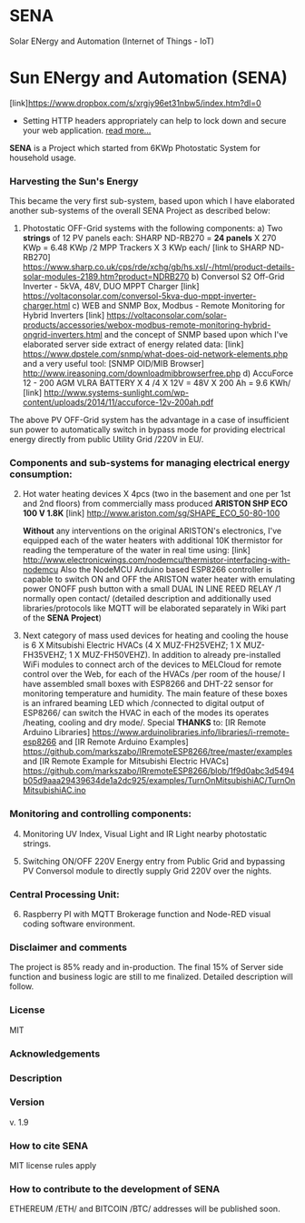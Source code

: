 # SENA
Solar ENergy and Automation (Internet of Things - IoT)

Sun ENergy and Automation (SENA)
================================

[link]https://www.dropbox.com/s/xrgiy96et31nbw5/index.htm?dl=0

* Setting HTTP headers appropriately can help to lock down and secure your web application. [read more...](https://github.com/helmetjs/helmet)

**SENA** is a Project which started from 6KWp Photostatic System for household usage.

### Harvesting the Sun's Energy 

This became the very first sub-system, based upon which I have elaborated another sub-systems of the overall SENA Project as described below:

1. Photostatic OFF-Grid systems with the following components:
	a) Two **strings** of 12 PV panels each: SHARP ND-RB270 = **24 panels** X 270 KWp = 6.48 KWp /2 MPP Trackers X 3 KWp each/ [link to SHARP ND-RB270] https://www.sharp.co.uk/cps/rde/xchg/gb/hs.xsl/-/html/product-details-solar-modules-2189.htm?product=NDRB270
	b) Conversol S2 Off-Grid Inverter - 5kVA, 48V, DUO MPPT Charger [link] https://voltaconsolar.com/conversol-5kva-duo-mppt-inverter-charger.html
	c) WEB and SNMP Box, Modbus - Remote Monitoring for Hybrid Inverters
		[link] https://voltaconsolar.com/solar-products/accessories/webox-modbus-remote-monitoring-hybrid-ongrid-inverters.html and the concept of SNMP based upon which I've elaborated server side extract of energy related data:
		[link] https://www.dpstele.com/snmp/what-does-oid-network-elements.php and a very useful tool: 
		[SNMP OID/MIB Browser] http://www.ireasoning.com/downloadmibbrowserfree.php
	d) AccuForce 12 - 200 AGM VLRA BATTERY X 4 /4 X 12V = 48V X 200 Ah = 9.6 KWh/	
		[link] http://www.systems-sunlight.com/wp-content/uploads/2014/11/accuforce-12v-200ah.pdf

The above PV OFF-Grid system has the advantage in a case of insufficient sun power to automatically switch in bypass mode for providing electrical energy directly from public Utility Grid /220V in EU/.
	
### Components and sub-systems for managing electrical energy consumption:

2. Hot water heating devices X 4pcs (two in the basement and one per 1st and 2nd floors) from commercially mass produced **ARISTON SHP ECO 100 V 1.8K** 
		[link] http://www.ariston.com/sg/SHAPE_ECO_50-80-100
		
	**Without** any interventions on the original ARISTON's electronics, I've equipped each of the water heaters with additional 10K thermistor for reading the temperature of the water in real time using:
		[link] http://www.electronicwings.com/nodemcu/thermistor-interfacing-with-nodemcu
	Also the NodeMCU Arduino based ESP8266 controller is capable to switch ON and OFF the ARISTON water heater with emulating power ONOFF push button with a small DUAL IN LINE REED RELAY /1 normally open contact/ 
		(detailed description and additionally used libraries/protocols like MQTT will be elaborated separately in Wiki part of the **SENA Project**)

3. Next category of mass used devices for heating and cooling the house is 6 X Mitsubishi Electric HVACs (4 X MUZ-FH25VEHZ; 1 X MUZ-FH35VEHZ; 1 X MUZ-FH50VEHZ).
	In addition to already pre-installed WiFi modules to connect arch of the devices to MELCloud for remote control over the Web, for each of the HVACs /per room of the house/ I have assembled small boxes with ESP8266 and DHT-22 sensor for monitoring temperature and humidity.
	The main feature of these boxes is an infrared beaming LED which /connected to digital output of ESP8266/ can switch the HVAC in each of the modes its operates /heating, cooling and dry mode/. Special **THANKS** to:
		[IR Remote Arduino Libraries] https://www.arduinolibraries.info/libraries/i-rremote-esp8266 and 
		[IR Remote Arduino Examples] https://github.com/markszabo/IRremoteESP8266/tree/master/examples and
		[IR Remote Example for Mitsubishi Electric HVACs] https://github.com/markszabo/IRremoteESP8266/blob/1f9d0abc3d5494b05d9aaa29439634de1a2dc925/examples/TurnOnMitsubishiAC/TurnOnMitsubishiAC.ino
		
### Monitoring and controlling components:

4. Monitoring UV Index, Visual Light and IR Light nearby photostatic strings.

5. Switching ON/OFF 220V Energy entry from Public Grid and bypassing PV Conversol module to directly supply Grid 220V over the nights.

### Central Processing Unit:

6. Raspberry PI with MQTT Brokerage function and Node-RED visual coding software environment.

### Disclaimer and comments

The project is 85% ready and in-production. The final 15% of Server side function and business logic are still to me finalized. Detailed description will follow.

### License

MIT 

### Acknowledgements


### Description


### Version

v. 1.9

### How to cite SENA

MIT license rules apply

### How to contribute to the development of SENA

ETHEREUM /ETH/ and BITCOIN /BTC/ addresses will be published soon.
